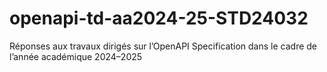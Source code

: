 # openapi-td-aa2024-25-STD24032
Réponses aux travaux dirigés sur l’OpenAPI Specification dans le cadre de l’année académique 2024–2025
